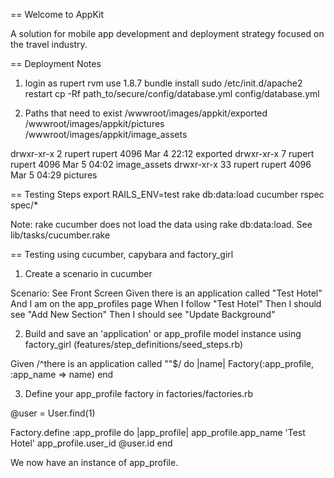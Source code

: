 == Welcome to AppKit

A solution for mobile app development and deployment strategy focused on the travel industry.

== Deployment Notes

1. login as rupert
rvm use 1.8.7
bundle install
sudo /etc/init.d/apache2 restart
cp -Rf path_to/secure/config/database.yml config/database.yml

2. Paths that need to exist 
/wwwroot/images/appkit/exported
/wwwroot/images/appkit/pictures
/wwwroot/images/appkit/image_assets

drwxr-xr-x  2 rupert   rupert 4096 Mar  4 22:12 exported
drwxr-xr-x  7 rupert   rupert 4096 Mar  5 04:02 image_assets
drwxr-xr-x 33 rupert   rupert 4096 Mar  5 04:29 pictures

== Testing Steps
export RAILS_ENV=test
rake db:data:load
cucumber
rspec spec/*

Note: rake cucumber does not load the data using rake db:data:load. See lib/tasks/cucumber.rake

== Testing using cucumber, capybara and factory_girl

1. Create a scenario in cucumber

  Scenario: See Front Screen
    Given there is an application called "Test Hotel"
      And I am on the app_profiles page
    When I follow "Test Hotel"
    Then I should see "Add New Section"
    Then I should see "Update Background"

2. Build and save an 'application' or app_profile model instance using factory_girl (features/step_definitions/seed_steps.rb)

  Given /^there is an application called ""$/ do |name|
    Factory(:app_profile, :app_name => name)
  end

3. Define your app_profile factory in  factories/factories.rb

  @user = User.find(1)

  Factory.define :app_profile do |app_profile|
    app_profile.app_name 'Test Hotel'
    app_profile.user_id @user.id
  end

We now have an instance of app_profile.



